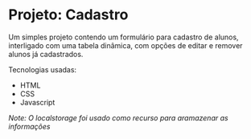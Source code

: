 # Projeto: Cadastro

Um simples projeto contendo um formulário para cadastro de alunos, interligado com uma tabela dinâmica, com opções de editar e remover alunos já cadastrados.

Tecnologias usadas:
* HTML
* CSS
* Javascript

*Note: O localstorage foi usado como recurso para aramazenar as informações*



